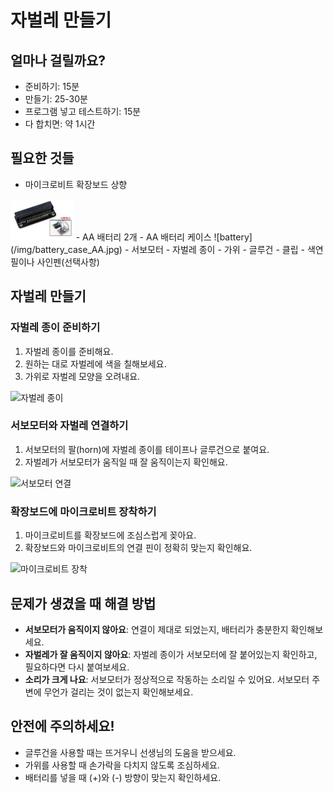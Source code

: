 # 자벌레 만들기

## 얼마나 걸릴까요?
- 준비하기: 15분
- 만들기: 25-30분
- 프로그램 넣고 테스트하기: 15분
- 다 합치면: 약 1시간

## 필요한 것들
- 마이크로비트 확장보드 상향  
<img src="/img/microbit-expandboard-up.jpg" alt="microbit-expoand-up" width="20%" />  
- AA 배터리 2개
- AA 배터리 케이스
![battery](/img/battery_case_AA.jpg)
- 서보모터
- 자벌레 종이
- 가위
- 글루건 
- 클립  
- 색연필이나 사인펜(선택사항)

## 자벌레 만들기

### 자벌레 종이 준비하기
1. 자벌레 종이를 준비해요.
2. 원하는 대로 자벌레에 색을 칠해보세요.
3. 가위로 자벌레 모양을 오려내요.

![자벌레 종이](/img/caterpillar-paper.jpg)

### 서보모터와 자벌레 연결하기
1. 서보모터의 팔(horn)에 자벌레 종이를 테이프나 글루건으로 붙여요.
2. 자벌레가 서보모터가 움직일 때 잘 움직이는지 확인해요.

![서보모터 연결](/img/servo-connection.jpg)

### 확장보드에 마이크로비트 장착하기
1. 마이크로비트를 확장보드에 조심스럽게 꽂아요.
2. 확장보드와 마이크로비트의 연결 핀이 정확히 맞는지 확인해요.

![마이크로비트 장착](/img/microbit-installation.jpg)

## 문제가 생겼을 때 해결 방법

- **서보모터가 움직이지 않아요**: 연결이 제대로 되었는지, 배터리가 충분한지 확인해보세요.
- **자벌레가 잘 움직이지 않아요**: 자벌레 종이가 서보모터에 잘 붙어있는지 확인하고, 필요하다면 다시 붙여보세요.
- **소리가 크게 나요**: 서보모터가 정상적으로 작동하는 소리일 수 있어요. 서보모터 주변에 무언가 걸리는 것이 없는지 확인해보세요.

## 안전에 주의하세요!

- 글루건을 사용할 때는 뜨거우니 선생님의 도움을 받으세요.
- 가위를 사용할 때 손가락을 다치지 않도록 조심하세요.
- 배터리를 넣을 때 (+)와 (-) 방향이 맞는지 확인하세요.
